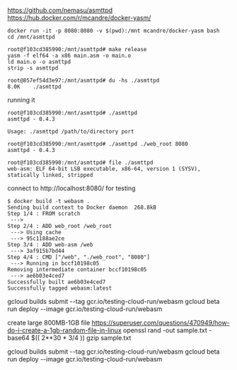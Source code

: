 https://github.com/nemasu/asmttpd
https://hub.docker.com/r/mcandre/docker-yasm/

```
docker run -it -p 8080:8080 -v $(pwd):/mnt mcandre/docker-yasm bash
cd /mnt/asmttpd

root@f103cd385990:/mnt/asmttpd# make release
yasm -f elf64 -a x86 main.asm -o main.o
ld main.o -o asmttpd
strip -s asmttpd

root@857ef54d3e97:/mnt/asmttpd# du -hs ./asmttpd
8.0K	./asmttpd
```

running it

```
root@f103cd385990:/mnt/asmttpd# ./asmttpd
asmttpd - 0.4.3

Usage: ./asmttpd /path/to/directory port

root@f103cd385990:/mnt/asmttpd# ./asmttpd ./web_root 8080
asmttpd - 0.4.3

root@f103cd385990:/mnt/asmttpd# file ./asmttpd
web-asm: ELF 64-bit LSB executable, x86-64, version 1 (SYSV), statically linked, stripped
```

connect to http://localhost:8080/ for testing

```
$ docker build -t webasm .
Sending build context to Docker daemon  268.8kB
Step 1/4 : FROM scratch
 --->
Step 2/4 : ADD web_root /web_root
 ---> Using cache
 ---> 95c1188ae2ce
Step 3/4 : ADD web-asm /web
 ---> 3af915b7bd44
Step 4/4 : CMD ["/web", "./web_root", "8080"]
 ---> Running in bccf10198c05
Removing intermediate container bccf10198c05
 ---> ae6b03e4ced7
Successfully built ae6b03e4ced7
Successfully tagged webasm:latest
```



gcloud builds submit --tag gcr.io/testing-cloud-run/webasm
gcloud beta run deploy --image gcr.io/testing-cloud-run/webasm



create large 800MB-1GB file
https://superuser.com/questions/470949/how-do-i-create-a-1gb-random-file-in-linux
openssl rand -out sample.txt -base64 $(( 2**30 * 3/4 ))
gzip sample.txt


gcloud builds submit --tag gcr.io/testing-cloud-run/webasm
gcloud beta run deploy --image gcr.io/testing-cloud-run/webasm
